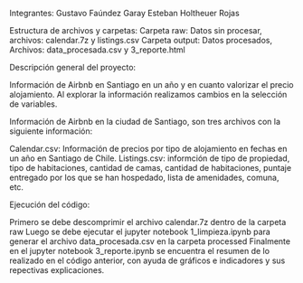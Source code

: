 Integrantes:
Gustavo Faúndez Garay
Esteban Holtheuer Rojas

Estructura de archivos y carpetas:
Carpeta raw: Datos sin procesar, archivos: calendar.7z y listings.csv
Carpeta output: Datos procesados, Archivos: data_procesada.csv y 3_reporte.html


Descripción general del proyecto:

Información de Airbnb en Santiago en un año y en cuanto valorizar el precio alojamiento. Al explorar la información realizamos cambios en la selección de variables.

Información de Airbnb en la ciudad de Santiago, son tres archivos con la siguiente información:

Calendar.csv: Información de precios por tipo de alojamiento en fechas en un año en Santiago de Chile.
Listings.csv: informción de tipo de propiedad, tipo de habitaciones, cantidad de camas, cantidad de habitaciones, puntaje entregado por los que se han hospedado, lista de amenidades, comuna, etc.


Ejecución del código:

Primero se debe descomprimir el archivo calendar.7z dentro de la carpeta raw 
Luego se debe ejecutar el jupyter notebook 1_limpieza.ipynb para generar el archivo data_procesada.csv en la carpeta processed
Finalmente en el jupyter notebook 3_reporte.ipynb se encuentra el resumen de lo realizado en el código anterior, con ayuda de gráficos e indicadores y sus repectivas explicaciones.